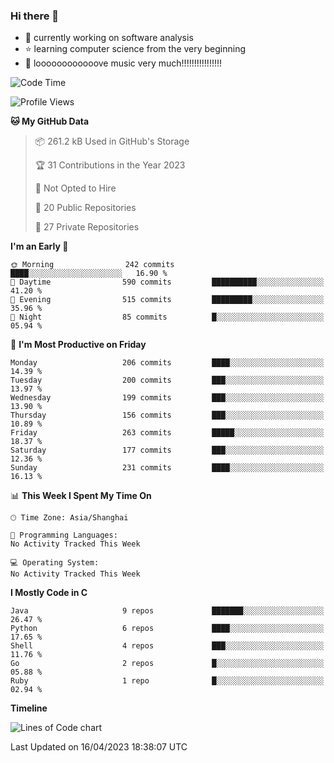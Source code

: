### Hi there 👋

<!--
**rbamb/rbamb** is a ✨ _special_ ✨ repository because its `README.md` (this file) appears on your GitHub profile.

Here are some ideas to get you started:

- 🔭 I’m currently working on ...
- 🌱 I’m currently learning ...
- 👯 I’m looking to collaborate on ...
- 🤔 I’m looking for help with ...
- 💬 Ask me about ...
- 📫 How to reach me: ...
- 😄 Pronouns: ...
- ⚡ Fun fact: ...
-->

* :rocket: currently working on software analysis
* :star: learning computer science from the very beginning
* :musical_note: loooooooooooove music very much!!!!!!!!!!!!!!!!

<!--START_SECTION:waka-->
![Code Time](http://img.shields.io/badge/Code%20Time-0%20secs-blue)

![Profile Views](http://img.shields.io/badge/Profile%20Views-3-blue)

**🐱 My GitHub Data** 

> 📦 261.2 kB Used in GitHub's Storage 
 > 
> 🏆 31 Contributions in the Year 2023
 > 
> 🚫 Not Opted to Hire
 > 
> 📜 20 Public Repositories 
 > 
> 🔑 27 Private Repositories 
 > 
**I'm an Early 🐤** 

```text
🌞 Morning                242 commits         ████░░░░░░░░░░░░░░░░░░░░░   16.90 % 
🌆 Daytime                590 commits         ██████████░░░░░░░░░░░░░░░   41.20 % 
🌃 Evening                515 commits         █████████░░░░░░░░░░░░░░░░   35.96 % 
🌙 Night                  85 commits          █░░░░░░░░░░░░░░░░░░░░░░░░   05.94 % 
```
📅 **I'm Most Productive on Friday** 

```text
Monday                   206 commits         ████░░░░░░░░░░░░░░░░░░░░░   14.39 % 
Tuesday                  200 commits         ███░░░░░░░░░░░░░░░░░░░░░░   13.97 % 
Wednesday                199 commits         ███░░░░░░░░░░░░░░░░░░░░░░   13.90 % 
Thursday                 156 commits         ███░░░░░░░░░░░░░░░░░░░░░░   10.89 % 
Friday                   263 commits         █████░░░░░░░░░░░░░░░░░░░░   18.37 % 
Saturday                 177 commits         ███░░░░░░░░░░░░░░░░░░░░░░   12.36 % 
Sunday                   231 commits         ████░░░░░░░░░░░░░░░░░░░░░   16.13 % 
```


📊 **This Week I Spent My Time On** 

```text
🕑︎ Time Zone: Asia/Shanghai

💬 Programming Languages: 
No Activity Tracked This Week

💻 Operating System: 
No Activity Tracked This Week
```

**I Mostly Code in C** 

```text
Java                     9 repos             ███████░░░░░░░░░░░░░░░░░░   26.47 % 
Python                   6 repos             ████░░░░░░░░░░░░░░░░░░░░░   17.65 % 
Shell                    4 repos             ███░░░░░░░░░░░░░░░░░░░░░░   11.76 % 
Go                       2 repos             █░░░░░░░░░░░░░░░░░░░░░░░░   05.88 % 
Ruby                     1 repo              █░░░░░░░░░░░░░░░░░░░░░░░░   02.94 % 
```



**Timeline**

![Lines of Code chart](https://raw.githubusercontent.com/rbamb/rbamb/main/assets/bar_graph.png)


 Last Updated on 16/04/2023 18:38:07 UTC
<!--END_SECTION:waka-->
